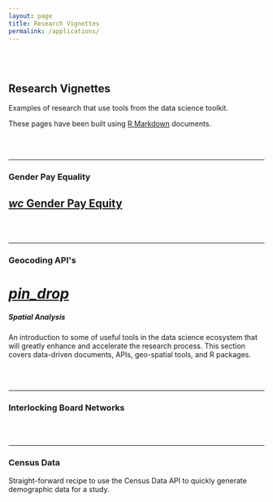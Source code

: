 ```yaml
---
layout: page
title: Research Vignettes
permalink: /applications/
---
```


<br>
<br>


## Research Vignettes

Examples of research that use tools from the data science toolkit. 

These pages have been built using [R Markdown](http://rmarkdown.rstudio.com/) documents.


<br>
<br>






------------------------------------------------------------------  

### Gender Pay Equality


<a href="https://lecy.github.io/arnova-2017-workshop/Toolkit/"> 
  <h2 class="orange-text"><i class="medium material-icons">wc</i> Gender Pay Equity</h2></a> 
 







<br>
<br>

------------------------------------------------------------------  

### Geocoding API's

<div class="icon-block">
   <a href="https://lecy.github.io/arnova-2017-workshop/Toolkit/">
   <h1 class="center  blue-grey-text"><i class="material-icons">pin_drop</i></h1></a>
   <h5 class="center">Spatial Analysis</h5>

   <p class="center light">An introduction to some of useful tools in the data science ecosystem that will greatly enhance and accelerate the research process. This section covers data-driven documents, APIs, geo-spatial tools, and R packages.</p>
</div>





<br>
<br>


------------------------------------------------------------------ 

### Interlocking Board Networks





<br>
<br>

------------------------------------------------------------------ 

### Census Data

Straight-forward recipe to use the Census Data API to quickly generate demographic data for a study.



<br>
<br>

<br>
<br>


